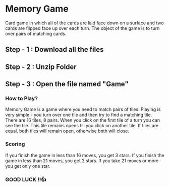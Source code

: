 # Memory Game
Card game in which all of the cards are laid face down on a surface and two cards are flipped face up over each turn. The object of the game is to turn over pairs of matching cards.

## Step - 1 : Download all the files
## Step - 2 : Unzip Folder 
## Step - 3 : Open the file named "Game"

### How to Play?
 Memory Game is a game where you need to match pairs of tiles. 
Playing is very simple - you turn over one tile and then try to find a matching tile.
There are 16 tiles, 8 pairs.
When you click on the first tile of a turn you can see the tile.
This tile remains opens till you click on another tile.
If tiles are equal, both tiles will remain open, otherwise both will close.  

### Scoring
If you finish the game in less than 16 moves, you get 3 stars.
If you finish the game in less than 21 moves, you get 2 stars.
If you take 21 moves or more you get only one star.

### GOOD LUCK !!:+1:
